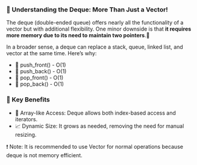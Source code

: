 
### 🚀 Understanding the Deque: More Than Just a Vector!

The deque (double-ended queue) offers nearly all the functionality of a vector but with additional flexibility. One minor downside is that **it requires more memory due to its need to maintain two pointers**.📌

In a broader sense, a deque can replace a stack, queue, linked list, and vector at the same time. Here’s why:
- 🚀 push_front() - O(1)
- 🚀 push_back()  - O(1)
- 🚀 pop_front()  - O(1)
- 🚀 pop_back()   - O(1)

### 🌟 Key Benefits
- 🔗 Array-like Access: Deque allows both index-based access and iterators.
- 📈 Dynamic Size: It grows as needed, removing the need for manual resizing.

❗ Note: It is recommended to use Vector for normal operations because deque is not memory efficient.

